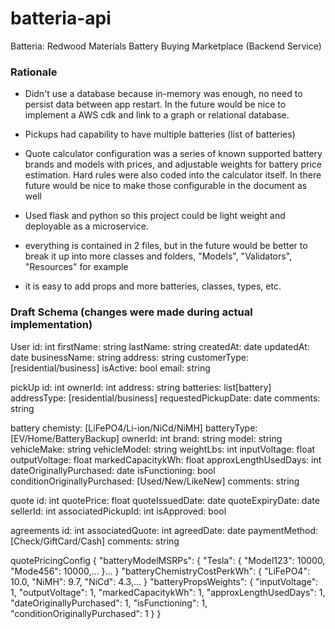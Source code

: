 # batteria-api
Batteria: Redwood Materials Battery Buying Marketplace (Backend Service)


### Rationale

- Didn't use a database because in-memory was enough, no need to persist data between app restart. In the future would be nice to implement a AWS cdk and link to a graph or relational database.

- Pickups had capability to have multiple batteries (list of batteries)

- Quote calculator configuration was a series of known supported battery brands and models with prices, and adjustable weights for battery price estimation. Hard rules were also coded into the calculator itself. In there future would be nice to make those configurable in the document as well

- Used flask and python so this project could be light weight and deployable as a microservice.

- everything is contained in 2 files, but in the future would be better to break it up into more classes and folders, "Models", "Validators", "Resources" for example

- it is easy to add props and more batteries, classes, types, etc.

### Draft Schema (changes were made during actual implementation)
User
    id: int
    firstName: string
    lastName: string
    createdAt: date
    updatedAt: date
    businessName: string
    address: string
    customerType: [residential/business]
    isActive: bool
    email: string

pickUp
    id: int
    ownerId: int
    address: string
    batteries: list[battery]
    addressType: [residential/business]
    requestedPickupDate: date
    comments: string


battery
    chemisty: [LiFePO4/Li-ion/NiCd/NiMH]
    batteryType: [EV/Home/BatteryBackup]
    ownerId: int
    brand: string
    model: string
    vehicleMake: string
    vehicleModel: string
    weightLbs: int
    inputVoltage: float
    outputVoltage: float
    markedCapacitykWh: float
    approxLengthUsedDays: int
    dateOriginallyPurchased: date
    isFunctioning: bool
    conditionOriginallyPurchased: [Used/New/LikeNew]
    comments: string

quote
    id: int
    quotePrice: float
    quoteIssuedDate: date
    quoteExpiryDate: date
    sellerId: int
    associatedPickupId: int
    isApproved: bool

agreements
    id: int
    associatedQuote: int
    agreedDate: date
    paymentMethod: [Check/GiftCard/Cash]
    comments: string

quotePricingConfig
    {
        "batteryModelMSRPs": {
            "Tesla": {
                "Model123": 10000,
                "Mode456": 10000,...
            }...
        }
        "batteryChemistryCostPerkWh": {
            "LiFePO4": 10.0,
            "NiMH": 9.7,
            "NiCd": 4.3,...
        }
        "batteryPropsWeights": {
            "inputVoltage": 1,
            "outputVoltage": 1,
            "markedCapacitykWh": 1,
            "approxLengthUsedDays": 1,
            "dateOriginallyPurchased": 1,
            "isFunctioning": 1,
            "conditionOriginallyPurchased": 1
        }
    }